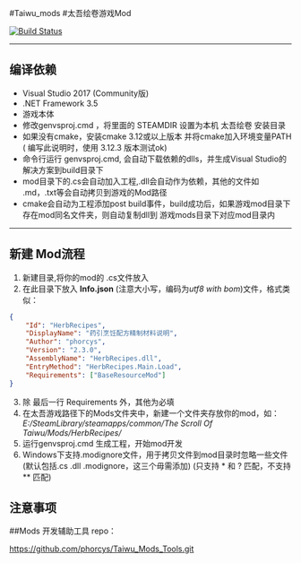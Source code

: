 #Taiwu_mods
#太吾绘卷游戏Mod

[![Build Status](https://travis-ci.com/phorcys/Taiwu_mods.svg?branch=master)](https://travis-ci.com/phorcys/Taiwu_mods)

****
## 编译依赖
*  Visual Studio 2017 (Community版)
*  .NET Framework 3.5
*  游戏本体
*  修改genvsproj.cmd ，将里面的 STEAMDIR 设置为本机 太吾绘卷 安装目录
*  如果没有cmake，安装cmake  3.12或以上版本 并将cmake加入环境变量PATH ( 编写此说明时，使用 3.12.3 版本测试ok)
*  命令行运行 genvsproj.cmd, 会自动下载依赖的dlls，并生成Visual Studio的解决方案到build目录下
*  mod目录下的.cs会自动加入工程,.dll会自动作为依赖，其他的文件如 .md，.txt等会自动拷贝到游戏的Mod路径
*  cmake会自动为工程添加post build事件，build成功后，如果游戏mod目录下存在mod同名文件夹，则自动复制dll到 游戏mods目录下对应mod目录内

****
## 新建 Mod流程

1. 新建目录,将你的mod的 .cs文件放入
2. 在此目录下放入 **Info.json** (注意大小写，编码为*utf8 with bom*)文件，格式类似：
```json
{
    "Id": "HerbRecipes",
    "DisplayName": "药引烹饪配方精制材料说明",
    "Author": "phorcys",
    "Version": "2.3.0",
    "AssemblyName": "HerbRecipes.dll",
    "EntryMethod": "HerbRecipes.Main.Load",
    "Requirements": ["BaseResourceMod"]
}
```
3. 除 最后一行 Requirements 外，其他为必填
4. 在太吾游戏路径下的Mods文件夹中，新建一个文件夹存放你的mod，如：*E:/SteamLibrary/steamapps/common/The Scroll Of Taiwu/Mods/HerbRecipes/*
5. 运行genvsproj.cmd 生成工程，开始mod开发
6. Windows下支持.modignore文件，用于拷贝文件到mod目录时忽略一些文件(默认包括.cs .dll .modignore，这三个毋需添加) (只支持 * 和 ? 匹配，不支持 ** 匹配)

## 注意事项 

##Mods 开发辅助工具 repo：

https://github.com/phorcys/Taiwu_Mods_Tools.git

